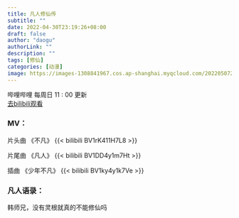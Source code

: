 ```yaml
---
title: 凡人修仙传
subtitle: ""
date: 2022-04-30T23:19:26+08:00
draft: false
author: "daogu"
authorLink: ""
description: "" 
tags: [修仙]
categories: [动漫]
image: https://images-1308841967.cos.ap-shanghai.myqcloud.com/202205072331216.webp
---
```


哔哩哔哩 每周日 11 : 00 更新  
[去bilibili观看](https://www.bilibili.com/bangumi/media/md28223043/) 

### MV：
片头曲  《不凡》
{{< bilibili BV1rK411H7L8 >}}

片尾曲  《凡人》
{{< bilibili BV1DD4y1m7Ht >}}

插曲  《少年不凡》
{{< bilibili BV1ky4y1k7Ve >}}

### 凡人语录：
韩师兄，没有灵根就真的不能修仙吗